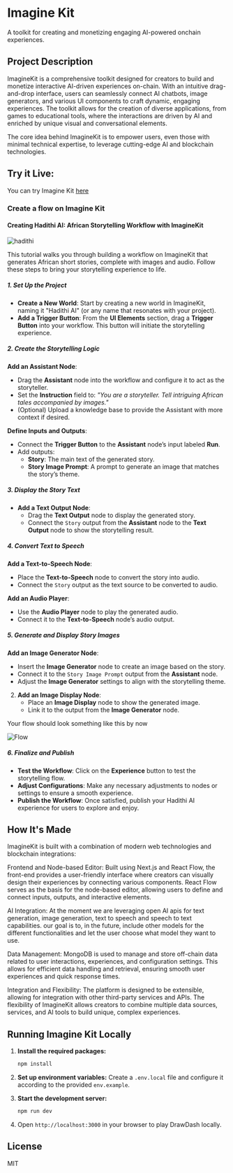 # Imagine Kit

A toolkit for creating and monetizing engaging AI-powered onchain experiences.

## Project Description

ImagineKit is a comprehensive toolkit designed for creators to build and monetize interactive AI-driven experiences on-chain. With an intuitive drag-and-drop interface, users can seamlessly connect AI chatbots, image generators, and various UI components to craft dynamic, engaging experiences. The toolkit allows for the creation of diverse applications, from games to educational tools, where the interactions are driven by AI and enriched by unique visual and conversational elements.

The core idea behind ImagineKit is to empower users, even those with minimal technical expertise, to leverage cutting-edge AI and blockchain technologies.

## Try it Live:
You can try Imagine Kit [here](https://www.imaginekit.io/)

### Create a flow on Imagine Kit

#### Creating Hadithi AI: African Storytelling Workflow with ImagineKit

![hadithi](https://github.com/user-attachments/assets/dc47e579-56e5-44fe-a1ec-0d5f4a17869b)

This tutorial walks you through building a workflow on ImagineKit that generates African short stories, complete with images and audio. Follow these steps to bring your storytelling experience to life.

##### 1. Set Up the Project

- **Create a New World**: Start by creating a new world in ImagineKit, naming it "Hadithi AI" (or any name that resonates with your project).
- **Add a Trigger Button**: From the **UI Elements** section, drag a **Trigger Button** into your workflow. This button will initiate the storytelling experience.

##### 2. Create the Storytelling Logic

**Add an Assistant Node**:
   - Drag the **Assistant** node into the workflow and configure it to act as the storyteller.
   - Set the **Instruction** field to: _"You are a storyteller. Tell intriguing African tales accompanied by images."_
   - (Optional) Upload a knowledge base to provide the Assistant with more context if desired.

**Define Inputs and Outputs**:
   - Connect the **Trigger Button** to the **Assistant** node’s input labeled **Run**.
   - Add outputs:
     - **Story**: The main text of the generated story.
     - **Story Image Prompt**: A prompt to generate an image that matches the story’s theme.

##### 3. Display the Story Text

- **Add a Text Output Node**:
  - Drag the **Text Output** node to display the generated story.
  - Connect the `Story` output from the **Assistant** node to the **Text Output** node to show the storytelling result.

##### 4. Convert Text to Speech

**Add a Text-to-Speech Node**:
   - Place the **Text-to-Speech** node to convert the story into audio.
   - Connect the `Story` output as the text source to be converted to audio.

**Add an Audio Player**:
   - Use the **Audio Player** node to play the generated audio.
   - Connect it to the **Text-to-Speech** node’s audio output.

##### 5. Generate and Display Story Images

**Add an Image Generator Node**:
   - Insert the **Image Generator** node to create an image based on the story.
   - Connect it to the `Story Image Prompt` output from the **Assistant** node.
   - Adjust the **Image Generator** settings to align with the storytelling theme.

2. **Add an Image Display Node**:
   - Place an **Image Display** node to show the generated image.
   - Link it to the output from the **Image Generator** node.
  
Your flow should look something like this by now

![Flow](https://github.com/user-attachments/assets/b7e03820-aedc-462e-8424-359543ab0409)

##### 6. Finalize and Publish
- **Test the Workflow**: Click on the **Experience** button to test the storytelling flow.
- **Adjust Configurations**: Make any necessary adjustments to nodes or settings to ensure a smooth experience.
- **Publish the Workflow**: Once satisfied, publish your Hadithi AI experience for users to explore and enjoy.

## How It's Made

ImagineKit is built with a combination of modern web technologies and blockchain integrations:

Frontend and Node-based Editor: Built using Next.js and React Flow, the front-end provides a user-friendly interface where creators can visually design their experiences by connecting various components. React Flow serves as the basis for the node-based editor, allowing users to define and connect inputs, outputs, and interactive elements.

AI Integration: At the moment we are leveraging open AI apis for text generation, image generation, text to speech and speech to text capabilities. our goal is to, in the future, include other models for the different functionalities and let the user choose what model they want to use.

Data Management: MongoDB is used to manage and store off-chain data related to user interactions, experiences, and configuration settings. This allows for efficient data handling and retrieval, ensuring smooth user experiences and quick response times.

Integration and Flexibility: The platform is designed to be extensible, allowing for integration with other third-party services and APIs. The flexibility of ImagineKit allows creators to combine multiple data sources, services, and AI tools to build unique, complex experiences.

## Running Imagine Kit Locally

1. **Install the required packages:**

   ```bash
   npm install
   ```

2. **Set up environment variables:**
   Create a `.env.local` file and configure it according to the provided `env.example`.

3. **Start the development server:**

   ```bash
   npm run dev
   ```

4. Open `http://localhost:3000` in your browser to play DrawDash locally.

## License

MIT

